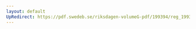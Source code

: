 ```yaml
---
layout: default
UpRedirect: https://pdf.swedeb.se/riksdagen-volumeG-pdf/199394/reg_199394/reg_199394_0227.pdf
---
```

